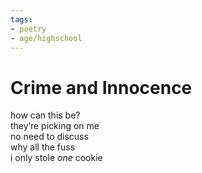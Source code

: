 ```yaml
---
tags:
- poetry
- age/highschool
---
```


# Crime and Innocence

how can this be?  
they’re picking on me  
no need to discuss  
why all the fuss  
i only stole *one* cookie  

